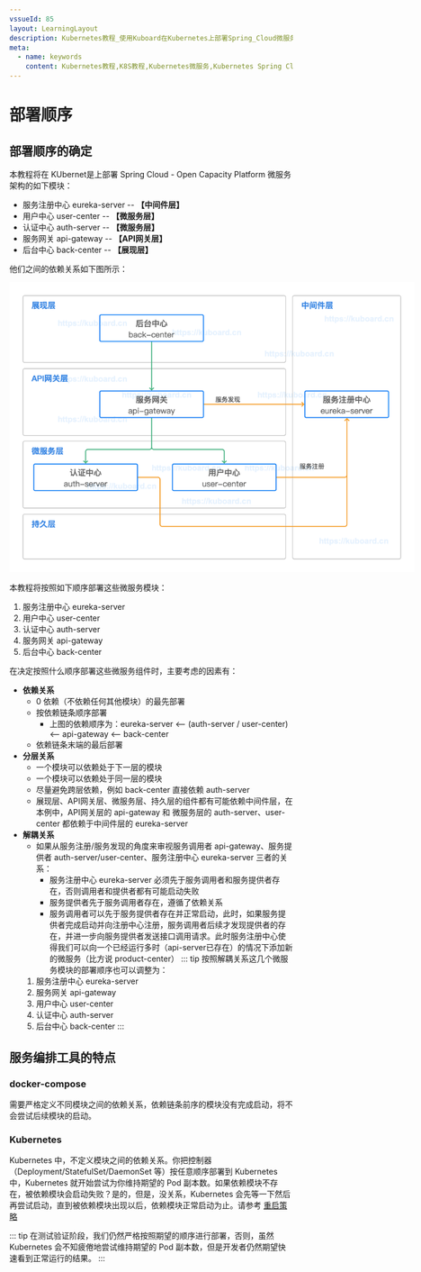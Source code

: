 ```yaml
---
vssueId: 85
layout: LearningLayout
description: Kubernetes教程_使用Kuboard在Kubernetes上部署Spring_Cloud微服务平台OCP_open_capacity_platform微服务能力开放平台_部署eureka-server
meta:
  - name: keywords
    content: Kubernetes教程,K8S教程,Kubernetes微服务,Kubernetes Spring Cloud
---
```


# 部署顺序

<AdSenseTitle/>

## 部署顺序的确定

本教程将在 KUbernet是上部署 Spring Cloud - Open Capacity Platform 微服务架构的如下模块：

* 服务注册中心 eureka-server  -- **【中间件层】**
* 用户中心 user-center -- **【微服务层】**
* 认证中心 auth-server -- **【微服务层】**
* 服务网关 api-gateway -- **【API网关层】**
* 后台中心 back-center -- **【展现层】**

他们之间的依赖关系如下图所示：

<p>
  <img src="./sequence.assets/image-20190926064754936.png" style="max-width: 720px;" alt="Kubernetes教程：Spring Cloud 组件部署顺序">
</p>

本教程将按照如下顺序部署这些微服务模块：

1. 服务注册中心 eureka-server
2. 用户中心 user-center
3. 认证中心 auth-server
4. 服务网关 api-gateway
5. 后台中心 back-center

在决定按照什么顺序部署这些微服务组件时，主要考虑的因素有：

* **依赖关系**
  * 0 依赖（不依赖任何其他模块）的最先部署
  * 按依赖链条顺序部署
    * 上图的依赖顺序为：eureka-server <-- (auth-server / user-center) <-- api-gateway <-- back-center
  * 依赖链条末端的最后部署
* **分层关系**
  * 一个模块可以依赖处于下一层的模块
  * 一个模块可以依赖处于同一层的模块
  * 尽量避免跨层依赖，例如 back-center 直接依赖 auth-server
  * 展现层、API网关层、微服务层、持久层的组件都有可能依赖中间件层，在本例中，API网关层的 api-gateway 和 微服务层的 auth-server、user-center 都依赖于中间件层的 eureka-server
* **解耦关系**
  * 如果从服务注册/服务发现的角度来审视服务调用者 api-gateway、服务提供者 auth-server/user-center、服务注册中心 eureka-server 三者的关系：
    * 服务注册中心 eureka-server 必须先于服务调用者和服务提供者存在，否则调用者和提供者都有可能启动失败
    * 服务提供者先于服务调用者存在，遵循了依赖关系
    * 服务调用者可以先于服务提供者存在并正常启动，此时，如果服务提供者完成启动并向注册中心注册，服务调用者后续才发现提供者的存在，并进一步向服务提供者发送接口调用请求。此时服务注册中心使得我们可以向一个已经运行多时（api-server已存在）的情况下添加新的微服务（比方说 product-center）
  ::: tip
  按照解耦关系这几个微服务模块的部署顺序也可以调整为：
  1. 服务注册中心 eureka-server
  2. 服务网关 api-gateway
  3. 用户中心 user-center
  4. 认证中心 auth-server
  5. 后台中心 back-center
  :::

## 服务编排工具的特点

### docker-compose

需要严格定义不同模块之间的依赖关系，依赖链条前序的模块没有完成启动，将不会尝试后续模块的启动。

### Kubernetes

Kubernetes 中，不定义模块之间的依赖关系。你把控制器（Deployment/StatefulSet/DaemonSet 等）按任意顺序部署到 Kubernetes 中，Kubernetes 就开始尝试为你维持期望的 Pod 副本数。如果依赖模块不存在，被依赖模块会启动失败？是的，但是，没关系，Kubernetes 会先等一下然后再尝试启动，直到被依赖模块出现以后，依赖模块正常启动为止。请参考 [重启策略](/learning/k8s-intermediate/workload/pod-lifecycle.html#重启策略)

::: tip
在测试验证阶段，我们仍然严格按照期望的顺序进行部署，否则，虽然 Kubernetes 会不知疲倦地尝试维持期望的 Pod 副本数，但是开发者仍然期望快速看到正常运行的结果。
:::
